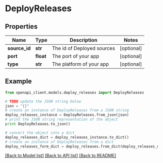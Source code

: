 # DeployReleases


## Properties
Name | Type | Description | Notes
------------ | ------------- | ------------- | -------------
**source_id** | **str** | The id of Deployed sources | [optional] 
**port** | **float** | The port of your app | [optional] 
**type** | **str** | The platform of your app | [optional] 

## Example

```python
from openapi_client.models.deploy_releases import DeployReleases

# TODO update the JSON string below
json = "{}"
# create an instance of DeployReleases from a JSON string
deploy_releases_instance = DeployReleases.from_json(json)
# print the JSON string representation of the object
print DeployReleases.to_json()

# convert the object into a dict
deploy_releases_dict = deploy_releases_instance.to_dict()
# create an instance of DeployReleases from a dict
deploy_releases_form_dict = deploy_releases.from_dict(deploy_releases_dict)
```
[[Back to Model list]](../README.md#documentation-for-models) [[Back to API list]](../README.md#documentation-for-api-endpoints) [[Back to README]](../README.md)



